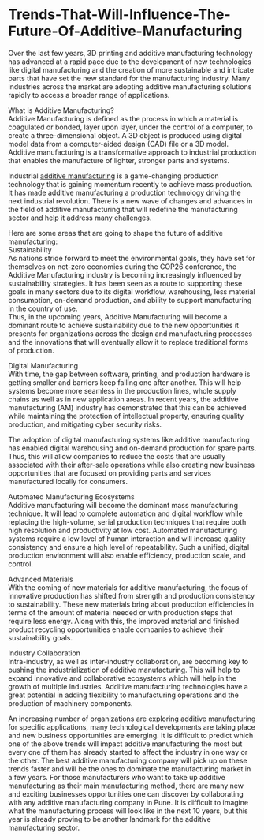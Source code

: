 # Trends-That-Will-Influence-The-Future-Of-Additive-Manufacturing
Over the last few years, 3D printing and additive manufacturing technology has advanced at a rapid pace due to the development of new technologies like digital manufacturing and the creation of more sustainable and intricate parts that have set the new standard for the manufacturing industry. Many industries across the market are adopting additive manufacturing solutions rapidly to access a broader range of applications. <br>

What is Additive Manufacturing? <br>
Additive Manufacturing is defined as the process in which a material is coagulated or bonded, layer upon layer, under the control of a computer, to create a three-dimensional object. A 3D object is produced using digital model data from a computer-aided design (CAD) file or a 3D model. Additive manufacturing is a transformative approach to industrial production that enables the manufacture of lighter, stronger parts and systems. <br>

Industrial <a href="https://www.exelus3d.com/services/additive-manufacturing/">additive manufacturing</a> is a game-changing production technology that is gaining momentum recently to achieve mass production. It has made additive manufacturing a production technology driving the next industrial revolution. There is a new wave of changes and advances in the field of additive manufacturing that will redefine the manufacturing sector and help it address many challenges. <br>

Here are some areas that are going to shape the future of additive manufacturing: <br>
Sustainability <br>
As nations stride forward to meet the environmental goals, they have set for themselves on net-zero economies during the COP26 conference, the Additive Manufacturing industry is becoming increasingly influenced by sustainability strategies. It has been seen as a route to supporting these goals in many sectors due to its digital workflow, warehousing, less material consumption, on-demand production, and ability to support manufacturing in the country of use. <br>
Thus, in the upcoming years, Additive Manufacturing will become a dominant route to achieve sustainability due to the new opportunities it presents for organizations across the design and manufacturing processes and the innovations that will eventually allow it to replace traditional forms of production. <br>

Digital Manufacturing <br>
With time, the gap between software, printing, and production hardware is getting smaller and barriers keep falling one after another. This will help systems become more seamless in the production lines, whole supply chains as well as in new application areas. In recent years, the additive manufacturing (AM) industry has demonstrated that this can be achieved while maintaining the protection of intellectual property, ensuring quality production, and mitigating cyber security risks. <br>

The adoption of digital manufacturing systems like additive manufacturing has enabled digital warehousing and on-demand production for spare parts. Thus, this will allow companies to reduce the costs that are usually associated with their after-sale operations while also creating new business opportunities that are focused on providing parts and services manufactured locally for consumers. <br>

Automated Manufacturing Ecosystems <br>
Additive manufacturing will become the dominant mass manufacturing technique. It will lead to complete automation and digital workflow while replacing the high-volume, serial production techniques that require both high resolution and productivity at low cost. Automated manufacturing systems require a low level of human interaction and will increase quality consistency and ensure a high level of repeatability. Such a unified, digital production environment will also enable efficiency, production scale, and control. <br>

Advanced Materials <br>
With the coming of new materials for additive manufacturing, the focus of innovative production has shifted from strength and production consistency to sustainability. These new materials bring about production efficiencies in terms of the amount of material needed or with production steps that require less energy. Along with this, the improved material and finished product recycling opportunities enable companies to achieve their sustainability goals. <br>

Industry Collaboration <br>
Intra-industry, as well as inter-industry collaboration, are becoming key to pushing the industrialization of additive manufacturing. This will help to expand innovative and collaborative ecosystems which will help in the growth of multiple industries. Additive manufacturing technologies have a great potential in adding flexibility to manufacturing operations and the production of machinery components. <br>

An increasing number of organizations are exploring additive manufacturing for specific applications, many technological developments are taking place and new business opportunities are emerging. It is difficult to predict which one of the above trends will impact additive manufacturing the most but every one of them has already started to affect the industry in one way or the other. The best additive manufacturing company will pick up on these trends faster and will be the ones to dominate the manufacturing market in a few years. For those manufacturers who want to take up additive manufacturing as their main manufacturing method, there are many new and exciting businesses opportunities one can discover by collaborating with any additive manufacturing company in Pune. It is difficult to imagine what the manufacturing process will look like in the next 10 years, but this year is already proving to be another landmark for the additive manufacturing sector. <br>
